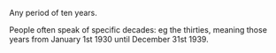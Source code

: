 Any period of ten years.

People often speak of specific decades: eg the thirties, meaning those
years from January 1st 1930 until December 31st 1939.
